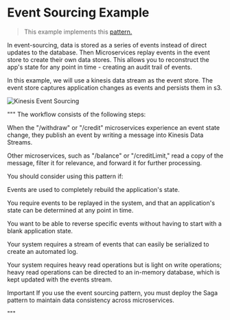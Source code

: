# Event Sourcing Example

> This example implements this [pattern.](https://docs.aws.amazon.com/prescriptive-guidance/latest/modernization-data-persistence/service-per-team.html)

In event-sourcing, data is stored as a series of events instead of direct updates to the database. Then Microservices replay events in the event store to create their own data stores. This allows you to reconstruct the app's state for any point in time - creating an audit trail of events.

In this example, we will use a kinesis data stream as the event store. The event store captures application changes as events and persists them in s3.

![Kinesis Event Sourcing](https://docs.aws.amazon.com/prescriptive-guidance/latest/modernization-data-persistence/images/enabling-diagram4.png)

"""
The workflow consists of the following steps:

When the "/withdraw" or "/credit" microservices experience an event state change, they publish an event by writing a message into Kinesis Data Streams.

Other microservices, such as "/balance" or "/creditLimit," read a copy of the message, filter it for relevance, and forward it for further processing.

You should consider using this pattern if:

Events are used to completely rebuild the application's state.

You require events to be replayed in the system, and that an application's state can be determined at any point in time.

You want to be able to reverse specific events without having to start with a blank application state.

Your system requires a stream of events that can easily be serialized to create an automated log.

Your system requires heavy read operations but is light on write operations; heavy read operations can be directed to an in-memory database, which is kept updated with the events stream.

Important
If you use the event sourcing pattern, you must deploy the Saga pattern to maintain data consistency across microservices.

"""
